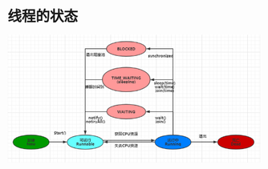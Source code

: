 #  线程的状态

  ![线程状态转换](https://github.com/Mrzhangxiaodong/F_MrZhangxd/blob/master/Java%E5%A4%9A%E7%BA%BF%E7%A8%8B%E4%B8%8E%E5%B9%B6%E5%8F%91%E6%A1%86%E6%9E%B6/images/20191106001.PNG)
